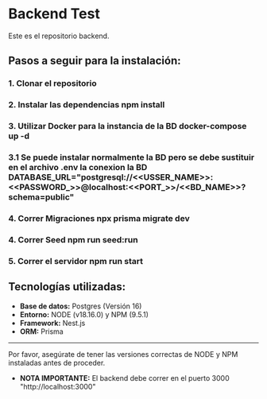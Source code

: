 # Backend Test

Este es el repositorio backend.

## Pasos a seguir para la instalación:

### 1. Clonar el repositorio

### 2. Instalar las dependencias npm install

### 3. Utilizar Docker para la instancia de la BD docker-compose up -d

### 3.1 Se puede instalar normalmente la BD pero se debe sustituir en el archivo .env la conexion la BD DATABASE_URL="postgresql://<<USSER_NAME>>:<<PASSWORD_>>@localhost:<<PORT_>>/<<BD_NAME>>?schema=public"

### 4. Correr Migraciones npx prisma migrate dev

### 4. Correr Seed npm run seed:run

### 5. Correr el servidor npm run start

## Tecnologías utilizadas:

- **Base de datos:** Postgres (Versión 16)
- **Entorno:** NODE (v18.16.0) y NPM (9.5.1)
- **Framework:** Nest.js
- **ORM:** Prisma

---

Por favor, asegúrate de tener las versiones correctas de NODE y NPM instaladas antes de proceder.

- **NOTA IMPORTANTE:** El backend debe correr en el puerto 3000 "http://localhost:3000"
